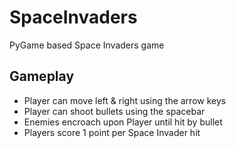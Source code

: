 # SpaceInvaders
PyGame based Space Invaders game

## Gameplay
- Player can move left & right using the arrow keys
- Player can shoot bullets using the spacebar
- Enemies encroach upon Player until hit by bullet
- Players score 1 point per Space Invader hit
